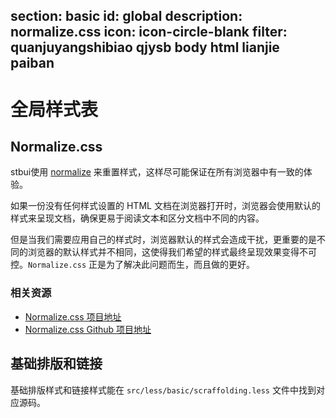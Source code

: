 ﻿section: basic
id: global
description: normalize.css
icon: icon-circle-blank
filter: quanjuyangshibiao qjysb body html lianjie paiban
---

# 全局样式表

## Normalize.css

stbui使用 [normalize](http://necolas.github.io/normalize.css/) 来重置样式，这样尽可能保证在所有浏览器中有一致的体验。

如果一份没有任何样式设置的 HTML 文档在浏览器打开时，浏览器会使用默认的样式来呈现文档，确保更易于阅读文本和区分文档中不同的内容。

但是当我们需要应用自己的样式时，浏览器默认的样式会造成干扰，更重要的是不同的浏览器的默认样式并不相同，这使得我们希望的样式最终呈现效果变得不可控。`Normalize.css` 正是为了解决此问题而生，而且做的更好。

### 相关资源

*   [Normalize.css 项目地址](http://necolas.github.io/normalize.css/)
*   [Normalize.css Github 项目地址](https://github.com/necolas/normalize.css)

## 基础排版和链接

基础排版样式和链接样式能在 `src/less/basic/scraffolding.less` 文件中找到对应源码。
